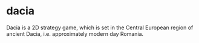 # dacia
Dacia is a 2D strategy game, which is set in the Central European region of ancient Dacia, i.e. approximately modern day Romania.
